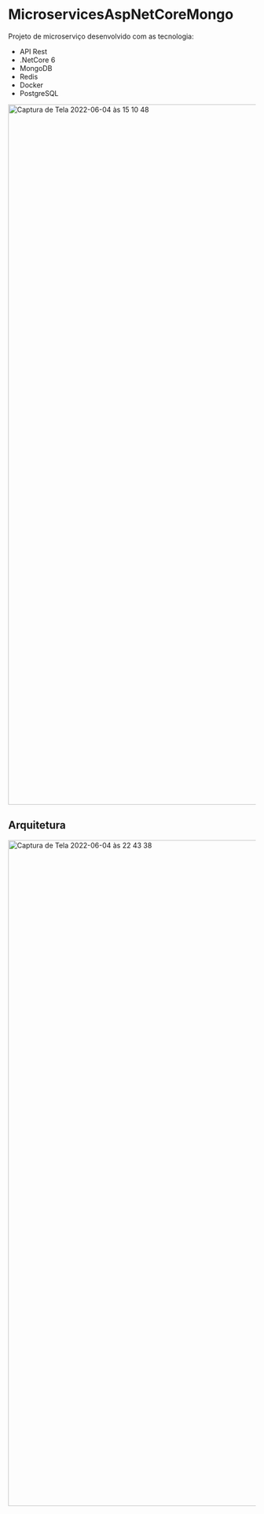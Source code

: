 # MicroservicesAspNetCoreMongo

Projeto de microserviço desenvolvido com as tecnologia:

-   API Rest
-   .NetCore 6
-   MongoDB
-   Redis
-   Docker
-   PostgreSQL

<img width="1424" alt="Captura de Tela 2022-06-04 às 15 10 48" src="https://user-images.githubusercontent.com/51893051/172020191-6865f396-7f2d-4a8c-81e8-c25e1d758131.png">

## Arquitetura

<img width="1354" alt="Captura de Tela 2022-06-04 às 22 43 38" src="https://user-images.githubusercontent.com/51893051/172072008-2b4ac863-bd35-4685-bec3-30d4637bba26.png">
